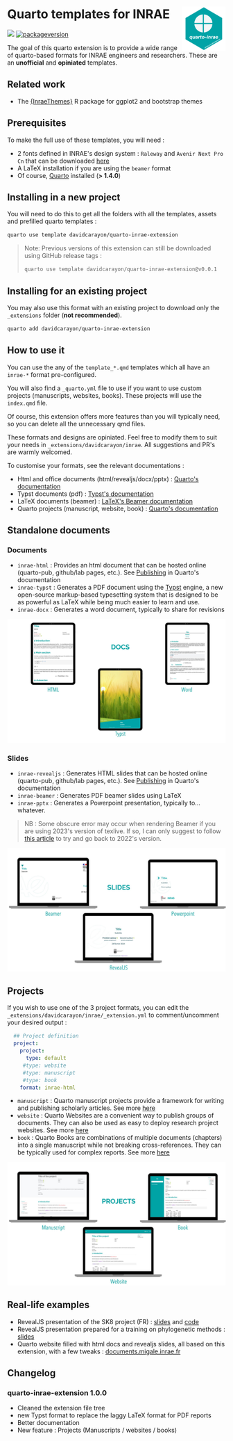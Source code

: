 
# Quarto templates for INRAE <img src="images/logo.png" align="right" width="20%"/>

[![](https://img.shields.io/github/v/release/davidcarayon/quarto-inrae-extension?color=brightgreen&label=GitHub)](https://github.com/davidcarayon/quarto-inrae-extension/releases/latest)
[![packageversion](https://img.shields.io/badge/Version-1.0.0-blue?style=flat-square)](commits/master)

The goal of this quarto extension is to provide a wide range of quarto-based formats for INRAE engineers and researchers. These are an __unofficial__ and __opiniated__ templates.

## Related work

- The [{InraeThemes}](https://github.com/davidcarayon/InraeThemes) R package for ggplot2 and bootstrap themes


## Prerequisites

To make the full use of these templates, you will need :

* 2 fonts defined in INRAE's design system : `Raleway` and `Avenir Next Pro Cn` that can be downloaded [here](https://charte-identitaire.intranet.inrae.fr/content/download/3007/30036?version=5)
* A LaTeX installation if you are using the `beamer` format 
* Of course, [Quarto](https://quarto.org/) installed (**> 1.4.0**)

## Installing in a new project

You will need to do this to get all the folders with all the templates, assets and prefilled quarto templates :

```bash
quarto use template davidcarayon/quarto-inrae-extension
```

> Note: Previous versions of this extension can still be downloaded using GitHub release tags :
> 
> ```bash
> quarto use template davidcarayon/quarto-inrae-extension@v0.0.1
> ```

## Installing for an existing project

You may also use this format with an existing project to download only the `_extensions` folder (**not recommended**).

```bash
quarto add davidcarayon/quarto-inrae-extension
```

## How to use it

You can use the any of the `template_*.qmd` templates which all have an `inrae-*` format pre-configured.

You will also find a `_quarto.yml` file to use if you want to use custom projects (manuscripts, websites, books). These projects will use the `index.qmd` file.

Of course, this extension offers more features than you will typically need, so you can delete all the unnecessary qmd files.

These formats and designs are opiniated. Feel free to modify them to suit your needs in `_extensions/davidcarayon/inrae`. All suggestions and PR's are warmly welcomed.

To customise your formats, see the relevant documentations :

* Html and office documents (html/revealjs/docx/pptx) : [Quarto's documentation](https://quarto.org/docs/guide/)
* Typst documents (pdf) : [Typst's documentation](https://typst.app/docs/)
* LaTeX documents (beamer) : [LaTeX's Beamer documentation](https://tug.ctan.org/macros/latex/contrib/beamer/doc/beameruserguide.pdf)
* Quarto projects (manuscript, website, book) : [Quarto's documentation](https://quarto.org/docs/projects/quarto-projects.html)

## Standalone documents

### Documents

- `inrae-html` : Provides an html document that can be hosted online (quarto-pub, github/lab pages, etc.). See [Publishing](https://quarto.org/docs/publishing/) in Quarto's documentation
- `inrae-typst` : Generates a PDF document using the [Typst](https://typst.app) engine, a new open-source markup-based typesetting system that is designed to be as powerful as LaTeX while being much easier to learn and use.
- `inrae-docx` : Generates a word document, typically to share for revisions

![](images/docs.jpg)

### Slides

- `inrae-revealjs` : Generates HTML slides that can be hosted online (quarto-pub, github/lab pages, etc.). See [Publishing](https://quarto.org/docs/publishing/) in Quarto's documentation
- `inrae-beamer` : Generates PDF beamer slides using LaTeX
- `inrae-pptx` : Generates a Powerpoint presentation, typically to... whatever.

> NB : Some obscure error may occur when rendering Beamer if you are using 2023's version of texlive. If so, I can only suggest to follow [this article](https://blog.cynkra.com/posts/2021-10-07-old-texlive/) to try and go back to 2022's version.

![](images/slides.jpg)

## Projects

If you wish to use one of the 3 project formats, you can edit the `_extensions/davidcarayon/inrae/_extension.yml` to comment/uncomment your desired output :

```yaml
  ## Project definition
  project:
    project:
      type: default
     #type: website
     #type: manuscript
     #type: book
    format: inrae-html
```

- `manuscript` : Quarto manuscript projects provide a framework for writing and publishing scholarly articles. See more [here](https://quarto.org/docs/manuscripts/)
- `website` : Quarto Websites are a convenient way to publish groups of documents. They can also be used as easy to deploy research project websites. See more [here](https://quarto.org/docs/websites/)
- `book` : Quarto Books are combinations of multiple documents (chapters) into a single manuscript while not breaking cross-references. They can be typically used for complex reports. See more [here](https://quarto.org/docs/books/)

![](images/projects.jpg)

## Real-life examples

- RevealJS presentation of the SK8 project (FR) : [slides](https://davidcarayon.github.io/slides/talks/CITISES_SK8/) and [code](https://github.com/davidcarayon/slides/tree/main/talks/CITISES_SK8)
- RevealJS presentation prepared for a training on phylogenetic methods : [slides](https://sguyader.github.io/karubionetphylogeny)
- Quarto website filled with html docs and revealjs slides, all based on this extension, with a few tweaks : [documents.migale.inrae.fr](https://documents.migale.inrae.fr/)

## Changelog

### quarto-inrae-extension 1.0.0
* Cleaned the extension file tree
* new Typst format to replace the laggy LaTeX format for PDF reports
* Better documentation
* New feature : Projects (Manuscripts / websites / books)
